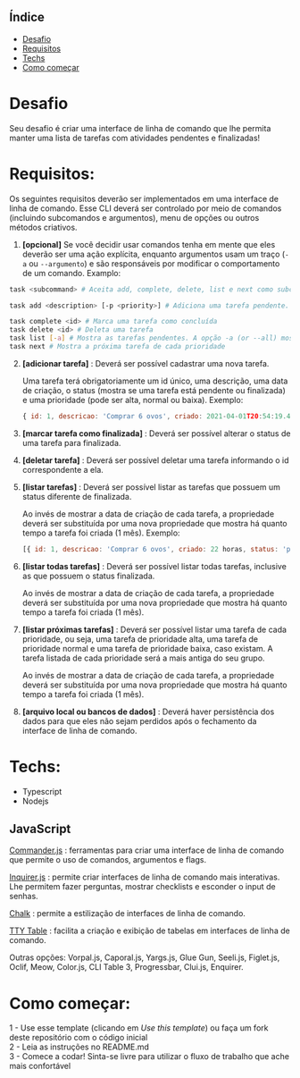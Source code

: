 ## Índice


* [Desafio](#desafio)
* [Requisitos](#requisitos)
* [Techs](#techs)
* [Como começar](#como-começar)


# Desafio
Seu desafio é criar uma interface de linha de comando que lhe permita manter uma lista de tarefas com atividades pendentes e finalizadas!

# Requisitos:
Os seguintes requisitos deverão ser implementados em uma interface de linha de comando. Esse CLI deverá ser controlado por meio de comandos (incluindo subcomandos e argumentos), menu de opções ou outros métodos criativos.
1. **[opcional]** Se você decidir usar comandos tenha em mente que eles deverão ser uma ação explícita, enquanto argumentos usam um traço (`-a` ou `--argumento`) e são responsáveis por modificar o comportamento de um comando. Examplo:

```bash
task <subcommand> # Aceita add, complete, delete, list e next como subcomandos

task add <description> [-p <priority>] # Adiciona uma tarefa pendente. Pode definir a prioridade da tarefa como baixa, normal ou alta com a opção -p (or --priority)

task complete <id> # Marca uma tarefa como concluída
task delete <id> # Deleta uma tarefa
task list [-a] # Mostra as tarefas pendentes. A opção -a (or --all) mostra todas as tarefas (pendentes e concluídas)
task next # Mostra a próxima tarefa de cada prioridade
```
2. **[adicionar tarefa]** : Deverá ser possível cadastrar uma nova tarefa.

    Uma tarefa terá obrigatoriamente um id único, uma descrição, uma data de criação, o status (mostra se uma tarefa está pendente ou finalizada) e uma prioridade (pode ser alta, normal ou baixa). Exemplo:
    
    ```js
    { id: 1, descricao: 'Comprar 6 ovos', criado: 2021-04-01T20:54:19.410Z, status: 'pendente', prioridade: 'alta' };
    ```
3. **[marcar tarefa como finalizada]** : Deverá ser possível alterar o status de uma tarefa para finalizada.
4. **[deletar tarefa]** : Deverá ser possível deletar uma tarefa informando o id correspondente a ela.
5. **[listar tarefas]** : Deverá ser possível listar as tarefas que possuem um status diferente de finalizada.
    
    Ao invés de mostrar a data de criação de cada tarefa, a propriedade deverá ser substituída por uma nova propriedade que mostra há quanto tempo a tarefa foi criada (1 mês). Exemplo:

    ```js
    [{ id: 1, descricao: 'Comprar 6 ovos', criado: 22 horas, status: 'pendente', prioridade: 'alta' }]
    ```
6. **[listar todas tarefas]** : Deverá ser possível listar todas tarefas, inclusive as que possuem o status finalizada.
    
    Ao invés de mostrar a data de criação de cada tarefa, a propriedade deverá ser substituída por uma nova propriedade que mostra há quanto tempo a tarefa foi criada (1 mês).
7. **[listar próximas tarefas]** : Deverá ser possível listar uma tarefa de cada prioridade, ou seja, uma tarefa de prioridade alta, uma tarefa de prioridade normal e uma tarefa de prioridade baixa, caso existam. A tarefa listada de cada prioridade será a mais antiga do seu grupo.

    Ao invés de mostrar a data de criação de cada tarefa, a propriedade deverá ser substituída por uma nova propriedade que mostra há quanto tempo a tarefa foi criada (1 mês).
8. **[arquivo local ou bancos de dados]** : Deverá haver persistência dos dados para que eles não sejam perdidos após o fechamento da interface de linha de comando.

# Techs: 
- Typescript
- Nodejs

## JavaScript

[Commander.js](https://github.com/tj/commander.js/) : ferramentas para criar uma interface de linha de comando que permite o uso de comandos, argumentos e flags.

[Inquirer.js](https://github.com/SBoudrias/Inquirer.js/) : permite criar interfaces de linha de comando mais interativas. Lhe permitem fazer perguntas, mostrar checklists e esconder o input de senhas.

[Chalk](https://github.com/chalk/chalk) : permite a estilização de interfaces de linha de comando.

[TTY Table](https://github.com/tecfu/tty-table) : facilita a criação e exibição de tabelas em interfaces de linha de comando.

Outras opções: Vorpal.js, Caporal.js, Yargs.js, Glue Gun, Seeli.js, Figlet.js, Oclif, Meow, Color.js, CLI Table 3, Progressbar, Clui.js, Enquirer.

# Como começar:
1 - Use esse template (clicando em *Use this template*) ou faça um fork deste repositório com o código inicial<br>
2 - Leia as instruções no README.md<br>
3 - Comece a codar! Sinta-se livre para utilizar o fluxo de trabalho que ache mais confortável<br>


